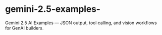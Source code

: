 # gemini-2.5-examples-
 Gemini 2.5 AI Examples — JSON output, tool calling, and vision workflows for GenAI builders.
